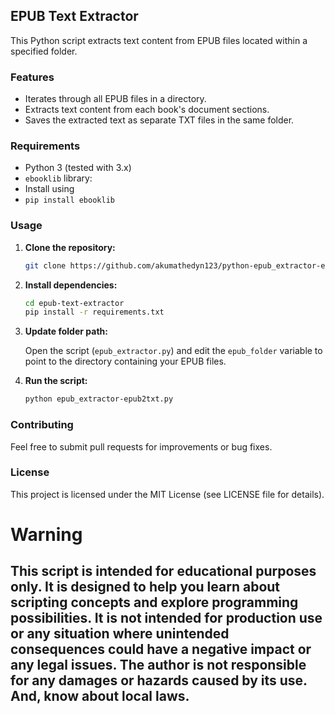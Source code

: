  

## EPUB Text Extractor ##

This Python script extracts text content from EPUB files located within a specified folder.
 
### Features ###

* Iterates through all EPUB files in a directory.
* Extracts text content from each book's document sections.
* Saves the extracted text as separate TXT files in the same folder.

### Requirements ###

* Python 3 (tested with 3.x)
* `ebooklib` library:
* Install using
* `pip install ebooklib`

### Usage

1. **Clone the repository:**

   ```bash
   git clone https://github.com/akumathedyn123/python-epub_extractor-epub2txt.git
   ```

2. **Install dependencies:**

   ```bash
   cd epub-text-extractor
   pip install -r requirements.txt
   ```

3. **Update folder path:**

   Open the script (`epub_extractor.py`) and edit the `epub_folder` variable to point to the directory containing your EPUB files.

4. **Run the script:**

   ```bash
   python epub_extractor-epub2txt.py
   ```

### Contributing ###

Feel free to submit pull requests for improvements or bug fixes.


### License ###

This project is licensed under the MIT License (see LICENSE file for details).

# Warning

## This script is intended for educational purposes only. It is designed to help you learn about scripting concepts and explore programming possibilities. It is not intended for production use or any situation where unintended consequences could have a negative impact or any legal issues.  The author is not responsible for any damages or hazards caused by its use. And, know about local laws.
